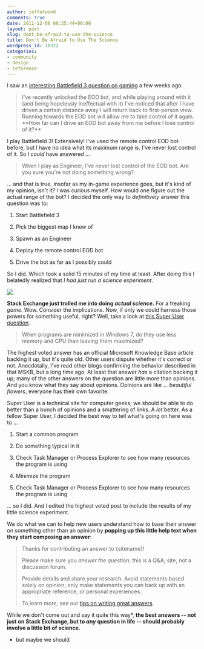 ```yaml
---
author: jeffatwood
comments: true
date: 2011-12-08 06:25:44+00:00
layout: post
slug: dont-be-afraid-to-use-the-science
title: Don't Be Afraid to Use The Science
wordpress_id: 10322
categories:
- community
- design
- reference
---
```



I saw an [interesting Battlefield 3 question on gaming](http://gaming.stackexchange.com/questions/37051/what-is-the-range-of-the-eod-bot) a few weeks ago. 





<blockquote>
I've recently unlocked the EOD bot, and while playing around with it (and being hopelessly ineffectual with it) I've noticed that after I have driven a certain distance away I will return back to first-person view. Running towards the EOD bot will allow me to take control of it again. **How far can I drive an EOD bot away from me before I lose control of it?**
</blockquote>





I play Battlefield 3! Extensively! I've used the remote control EOD bot before, but I have no idea what its maximum range is. I've never lost control of it. So I _could_ have answered ...





<blockquote>
When I play as Engineer, I've never lost control of the EOD bot. Are you sure you're not doing something wrong?
</blockquote>





... and that is true, insofar as my in-game experience goes, but it's kind of my opinion, isn't it? I was curious myself. How would one figure out the actual range of the bot? I decided the only way to _definitively_ answer this question was to:







  1. Start Battlefield 3

  2. Pick the biggest map I knew of

  3. Spawn as an Engineer

  4. Deploy the remote control EOD bot

  5. Drive the bot as far as I possibly could




So I did. Which took a solid 15 minutes of my time at least. After doing this I belatedly realized that _I had just run a science experiment_. 



[![](http://blog.stackoverflow.com/wp-content/uploads/science-it-works-bitches.png)](http://xkcd.com/54/)



**Stack Exchange just trolled me into doing _actual science_.** For a freaking _game_. Wow. Consider the implications. Now, if only we could harness those powers for something useful, right? Well, take a look at [this Super User question](http://superuser.com/questions/364949/does-a-computer-use-less-resources-when-programs-are-minimized). 





<blockquote>
When programs are minimized in Windows 7, do they use less memory and CPU than leaving them maximized?
</blockquote>





The highest voted answer has an official Microsoft Knowledge Base article backing it up, but it's quite old. Other users dispute whether it's correct or not. Anecdotally, I've read other blogs confirming the behavior described in that MSKB, but a long time ago. At least that answer _has_ a citation backing it up; many of the other answers on the question are little more than opinions. And you know what they say about opinions. Opinions are like ... _beautiful flowers_, everyone has their own favorite. 







Super User is a technical site for computer geeks; we should be able to do better than a bunch of opinions and a smattering of links. A _lot_ better. As a fellow Super User, I decided the best way to tell what's going on here was to ...







  1. Start a common program

  2. Do something typical in it

  3. Check Task Manager or Process Explorer to see how many resources the program is using

  4. Minimize the program

  5. Check Task Manager or Process Explorer to see how many resources the program is using




... so I did. And I edited the highest voted post to include the results of my little science experiment.



We do what we can to help new users understand how to base their answer on something other than an opinion by **popping up this little help text when they start composing an answer**:





<blockquote>
Thanks for contributing an answer to {sitename}!

> 
> 
Please make sure you _answer the question_; this is a Q&A; site, not a discussion forum.

> 
> 
Provide details and share your research. Avoid statements based solely on opinion; only make statements you can back up with an appropriate reference, or personal experiences.

> 
> 
To learn more, see our [tips on writing great answers](http://superuser.com/questions/how-to-answer).
</blockquote>





While we don't come out and say it quite this way*, **the best answers -- not just on Stack Exchange, but to _any_ question in life -- should probably involve a little bit of science.** 



* but maybe we should

